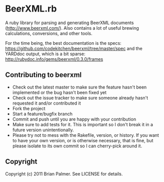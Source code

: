 BeerXML.rb
==========

A ruby library for parsing and generating BeerXML documents (http://www.beerxml.com/). Also contains a lot of useful brewing calculations, conversions, and other tools.

For the time being, the best documentation is the specs: https://github.com/codekitchen/beerxml/tree/master/spec and the YARDdoc output, which is a bit sparse: http://rubydoc.info/gems/beerxml/0.3.0/frames

Contributing to beerxml
-----------------------

* Check out the latest master to make sure the feature hasn't been implemented or the bug hasn't been fixed yet
* Check out the issue tracker to make sure someone already hasn't requested it and/or contributed it
* Fork the project
* Start a feature/bugfix branch
* Commit and push until you are happy with your contribution
* Make sure to add tests for it. This is important so I don't break it in a future version unintentionally.
* Please try not to mess with the Rakefile, version, or history. If you want to have your own version, or is otherwise necessary, that is fine, but please isolate to its own commit so I can cherry-pick around it.

Copyright
---------

Copyright (c) 2011 Brian Palmer. See LICENSE for details.
